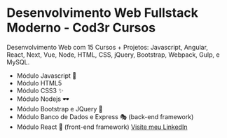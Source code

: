 # Desenvolvimento Web Fullstack Moderno - Cod3r Cursos
Desenvolvimento Web com 15 Cursos + Projetos: Javascript, Angular, React, Next, Vue, Node, HTML, CSS, jQuery, Bootstrap, Webpack, Gulp, e MySQL.

-   Módulo Javascript 🦾
-   Módulo HTML5
-   Módulo CSS3 ✨
-   Módulo Nodejs 🕶
-   Módulo Bootstrap e JQuery 🎈
-   Módulo Banco de Dados e Express 🎭 (back-end framework)
-   Módulo React 🎨 (front-end framework)
[Visite meu LinkedIn](https://www.linkedin.com/in/matheus-takasaki-antunes/)
